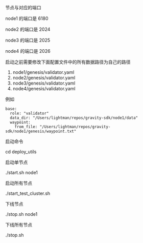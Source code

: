 节点与对应的端口

node1 的端口是 6180

node2 的端口是 2024

node3 的端口是 2025

node4 的端口是 2026

启动之前需要修改下面配置文件中的所有数据路径为自己的路径

1. node1/genesis/validator.yaml
2. node2/genesis/validator.yaml
3. node3/genesis/validator.yaml
4. node4/genesis/validator.yaml

例如
```
base:
  role: "validator"
  data_dir: "/Users/lightman/repos/gravity-sdk/node1/data"
  waypoint:
    from_file: "/Users/lightman/repos/gravity-sdk/node1/genesis/waypoint.txt"
```


启动命令

cd deploy_utils

启动单节点

./start.sh node1

启动所有节点

./start_test_cluster.sh

下线节点

./stop.sh node1

下线所有节点

./stop.sh